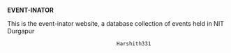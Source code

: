 **EVENT-INATOR**

This is the event-inator website, a database collection of events held in NIT Durgapur
 
                                
								
								
                                       Harshith331
